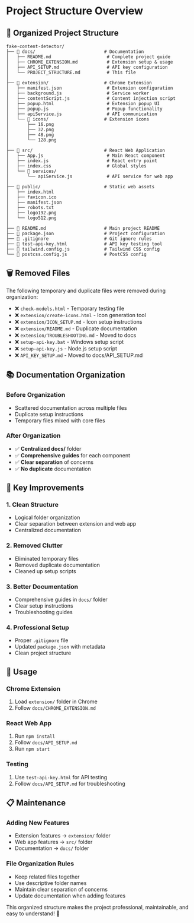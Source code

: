 # Project Structure Overview

## 📁 Organized Project Structure

```
fake-content-detector/
├── 📁 docs/                          # Documentation
│   ├── README.md                     # Complete project guide
│   ├── CHROME_EXTENSION.md           # Extension setup & usage
│   ├── API_SETUP.md                  # API key configuration
│   └── PROJECT_STRUCTURE.md          # This file
│
├── 📁 extension/                     # Chrome Extension
│   ├── manifest.json                 # Extension configuration
│   ├── background.js                 # Service worker
│   ├── contentScript.js              # Content injection script
│   ├── popup.html                    # Extension popup UI
│   ├── popup.js                      # Popup functionality
│   ├── apiService.js                 # API communication
│   └── 📁 icons/                     # Extension icons
│       ├── 16.png
│       ├── 32.png
│       ├── 48.png
│       └── 128.png
│
├── 📁 src/                           # React Web Application
│   ├── App.js                        # Main React component
│   ├── index.js                      # React entry point
│   ├── index.css                     # Global styles
│   └── 📁 services/
│       └── apiService.js             # API service for web app
│
├── 📁 public/                        # Static web assets
│   ├── index.html
│   ├── favicon.ico
│   ├── manifest.json
│   ├── robots.txt
│   ├── logo192.png
│   └── logo512.png
│
├── 📄 README.md                      # Main project README
├── 📄 package.json                   # Project configuration
├── 📄 .gitignore                     # Git ignore rules
├── 📄 test-api-key.html              # API key testing tool
├── 📄 tailwind.config.js             # Tailwind CSS config
└── 📄 postcss.config.js              # PostCSS config
```

## 🗑️ Removed Files

The following temporary and duplicate files were removed during organization:

- ❌ `check-models.html` - Temporary testing file
- ❌ `extension/create-icons.html` - Icon generation tool
- ❌ `extension/ICON_SETUP.md` - Icon setup instructions
- ❌ `extension/README.md` - Duplicate documentation
- ❌ `extension/TROUBLESHOOTING.md` - Moved to docs
- ❌ `setup-api-key.bat` - Windows setup script
- ❌ `setup-api-key.js` - Node.js setup script
- ❌ `API_KEY_SETUP.md` - Moved to docs/API_SETUP.md

## 📚 Documentation Organization

### Before Organization
- Scattered documentation across multiple files
- Duplicate setup instructions
- Temporary files mixed with core files

### After Organization
- ✅ **Centralized docs/** folder
- ✅ **Comprehensive guides** for each component
- ✅ **Clear separation** of concerns
- ✅ **No duplicate** documentation

## 🎯 Key Improvements

### 1. **Clean Structure**
- Logical folder organization
- Clear separation between extension and web app
- Centralized documentation

### 2. **Removed Clutter**
- Eliminated temporary files
- Removed duplicate documentation
- Cleaned up setup scripts

### 3. **Better Documentation**
- Comprehensive guides in `docs/` folder
- Clear setup instructions
- Troubleshooting guides

### 4. **Professional Setup**
- Proper `.gitignore` file
- Updated `package.json` with metadata
- Clean project structure

## 🚀 Usage

### Chrome Extension
1. Load `extension/` folder in Chrome
2. Follow `docs/CHROME_EXTENSION.md`

### React Web App
1. Run `npm install`
2. Follow `docs/API_SETUP.md`
3. Run `npm start`

### Testing
1. Use `test-api-key.html` for API testing
2. Follow `docs/API_SETUP.md` for troubleshooting

## 📋 Maintenance

### Adding New Features
- Extension features → `extension/` folder
- Web app features → `src/` folder
- Documentation → `docs/` folder

### File Organization Rules
- Keep related files together
- Use descriptive folder names
- Maintain clear separation of concerns
- Update documentation when adding features

This organized structure makes the project professional, maintainable, and easy to understand! 🎉
